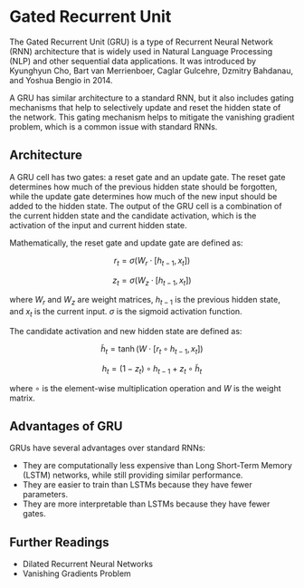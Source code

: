 # Gated Recurrent Unit

The Gated Recurrent Unit (GRU) is a type of Recurrent Neural Network (RNN) architecture that is widely used in Natural Language Processing (NLP) and other sequential data applications. It was introduced by Kyunghyun Cho, Bart van Merrienboer, Caglar Gulcehre, Dzmitry Bahdanau, and Yoshua Bengio in 2014.

A GRU has similar architecture to a standard RNN, but it also includes gating mechanisms that help to selectively update and reset the hidden state of the network. This gating mechanism helps to mitigate the vanishing gradient problem, which is a common issue with standard RNNs.

## Architecture

A GRU cell has two gates: a reset gate and an update gate. The reset gate determines how much of the previous hidden state should be forgotten, while the update gate determines how much of the new input should be added to the hidden state. The output of the GRU cell is a combination of the current hidden state and the candidate activation, which is the activation of the input and current hidden state.

Mathematically, the reset gate and update gate are defined as:

$$r_t = \sigma(W_r \cdot [h_{t-1}, x_t])$$

$$z_t = \sigma(W_z \cdot [h_{t-1}, x_t])$$

where $W_r$ and $W_z$ are weight matrices, $h_{t-1}$ is the previous hidden state, and $x_t$ is the current input. $\sigma$ is the sigmoid activation function.

The candidate activation and new hidden state are defined as:

$$\tilde{h}_t = \tanh(W \cdot [r_t \circ h_{t-1}, x_t])$$

$$h_t = (1 - z_t) \circ h_{t-1} + z_t \circ \tilde{h}_t$$

where $\circ$ is the element-wise multiplication operation and $W$ is the weight matrix.

## Advantages of GRU

GRUs have several advantages over standard RNNs:

- They are computationally less expensive than Long Short-Term Memory (LSTM) networks, while still providing similar performance.
- They are easier to train than LSTMs because they have fewer parameters.
- They are more interpretable than LSTMs because they have fewer gates.

## Further Readings

- Dilated Recurrent Neural Networks
- Vanishing Gradients Problem
